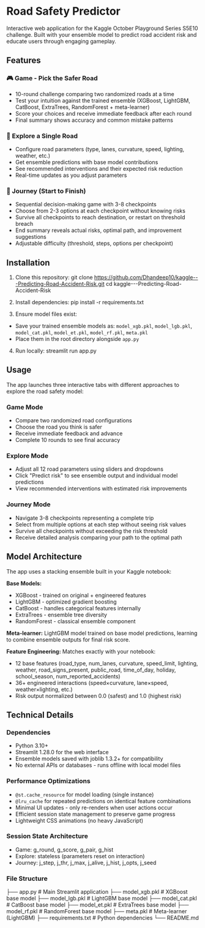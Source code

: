 # Road Safety Predictor

Interactive web application for the Kaggle October Playground Series S5E10 challenge. Built with your ensemble model to predict road accident risk and educate users through engaging gameplay.

## Features

### 🎮 Game - Pick the Safer Road
- 10-round challenge comparing two randomized roads at a time
- Test your intuition against the trained ensemble (XGBoost, LightGBM, CatBoost, ExtraTrees, RandomForest + meta-learner)
- Score your choices and receive immediate feedback after each round
- Final summary shows accuracy and common mistake patterns

### 🔎 Explore a Single Road
- Configure road parameters (type, lanes, curvature, speed, lighting, weather, etc.)
- Get ensemble predictions with base model contributions
- See recommended interventions and their expected risk reduction
- Real-time updates as you adjust parameters

### 🚦 Journey (Start to Finish)
- Sequential decision-making game with 3-8 checkpoints
- Choose from 2-3 options at each checkpoint without knowing risks
- Survive all checkpoints to reach destination, or restart on threshold breach
- End summary reveals actual risks, optimal path, and improvement suggestions
- Adjustable difficulty (threshold, steps, options per checkpoint)

## Installation

1. Clone this repository:
git clone https://github.com/Dhandeep10/kaggle---Predicting-Road-Accident-Risk.git
cd kaggle---Predicting-Road-Accident-Risk


2. Install dependencies:
pip install -r requirements.txt


3. Ensure model files exist:
- Save your trained ensemble models as: `model_xgb.pkl`, `model_lgb.pkl`, `model_cat.pkl`, `model_et.pkl`, `model_rf.pkl`, `meta.pkl`
- Place them in the root directory alongside `app.py`

4. Run locally:
streamlit run app.py


## Usage

The app launches three interactive tabs with different approaches to explore the road safety model:

### Game Mode
- Compare two randomized road configurations
- Choose the road you think is safer
- Receive immediate feedback and advance
- Complete 10 rounds to see final accuracy

### Explore Mode
- Adjust all 12 road parameters using sliders and dropdowns
- Click "Predict risk" to see ensemble output and individual model predictions
- View recommended interventions with estimated risk improvements

### Journey Mode
- Navigate 3-8 checkpoints representing a complete trip
- Select from multiple options at each step without seeing risk values
- Survive all checkpoints without exceeding the risk threshold
- Receive detailed analysis comparing your path to the optimal path

## Model Architecture

The app uses a stacking ensemble built in your Kaggle notebook:

**Base Models:**
- XGBoost - trained on original + engineered features
- LightGBM - optimized gradient boosting
- CatBoost - handles categorical features internally
- ExtraTrees - ensemble tree diversity
- RandomForest - classical ensemble component

**Meta-learner:** LightGBM model trained on base model predictions, learning to combine ensemble outputs for final risk score.

**Feature Engineering:** Matches exactly with your notebook:
- 12 base features (road_type, num_lanes, curvature, speed_limit, lighting, weather, road_signs_present, public_road, time_of_day, holiday, school_season, num_reported_accidents)
- 36+ engineered interactions (speed×curvature, lane×speed, weather×lighting, etc.)
- Risk output normalized between 0.0 (safest) and 1.0 (highest risk)

## Technical Details

### Dependencies
- Python 3.10+ 
- Streamlit 1.28.0 for the web interface
- Ensemble models saved with joblib 1.3.2+ for compatibility
- No external APIs or databases - runs offline with local model files

### Performance Optimizations
- `@st.cache_resource` for model loading (single instance)
- `@lru_cache` for repeated predictions on identical feature combinations
- Minimal UI updates - only re-renders when user actions occur
- Efficient session state management to preserve game progress
- Lightweight CSS animations (no heavy JavaScript)

### Session State Architecture
- Game: g_round, g_score, g_pair, g_hist
- Explore: stateless (parameters reset on interaction)
- Journey: j_step, j_thr, j_max, j_alive, j_hist, j_opts, j_seed

### File Structure
├── app.py # Main Streamlit application
├── model_xgb.pkl # XGBoost base model
├── model_lgb.pkl # LightGBM base model
├── model_cat.pkl # CatBoost base model
├── model_et.pkl # ExtraTrees base model
├── model_rf.pkl # RandomForest base model
├── meta.pkl # Meta-learner (LightGBM)
├── requirements.txt # Python dependencies
└── README.md 

